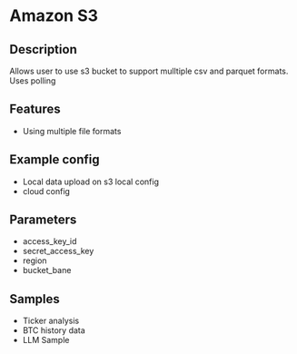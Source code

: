# Amazon S3

## Description

Allows user to use s3 bucket to support mulltiple csv and parquet formats. Uses polling

## Features

* Using multiple file formats

## Example config

* Local data upload on s3 local config
* cloud config

## Parameters

* access_key_id
* secret_access_key
* region
* bucket_bane

## Samples

* Ticker analysis
* BTC history data
* LLM Sample